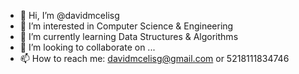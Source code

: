 - 👋 Hi, I’m @davidmcelisg
- 👀 I’m interested in Computer Science & Engineering
- 🌱 I’m currently learning Data Structures & Algorithms
- 💞️ I’m looking to collaborate on ...
- 📫 How to reach me: davidmcelisg@gmail.com or 5218111834746

<!---
davidmcelisg/davidmcelisg is a ✨ special ✨ repository because its `README.md` (this file) appears on your GitHub profile.
You can click the Preview link to take a look at your changes.
--->
